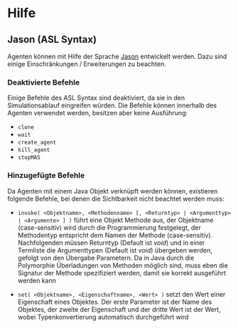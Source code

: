 # Hilfe

## Jason (ASL Syntax)

Agenten können mit Hilfe der Sprache [Jason](http://jason.sourceforge.net/) entwickelt werden. Dazu sind einige
Einschränkungen / Erweiterungen zu beachten.

### Deaktivierte Befehle

Einige Befehle des ASL Syntax sind deaktiviert, da sie in den Simulationsablauf eingreifen würden. Die Befehle können
innerhalb des Agenten verwendet werden, besitzen aber keine Ausführung:

 *  ```clone```
 * ```wait```
 * ```create_agent```
 * ```kill_agent```
 * ```stopMAS```

### Hinzugefügte Befehle

Da Agenten mit einem Java Objekt verknüpft werden können, existieren folgende Befehle, bei denen die Sichtbarkeit
nicht beachtet werden muss:

 * ```invoke( <Objektname>, <Methodenname> [, <Returntyp> | <Argumenttyp> | <Argumente> ] )``` führt eine
  Objekt Methode aus, der Objektname (case-sensitiv) wird durch die Programmierung festgelegt, der Methodentyp
  entspricht dem Namen der Methode (case-sensitiv). Nachfolgenden müssen Returntyp (Default ist _void_) und in
  einer Termliste die Argumenttypen (Default ist _void_) übergeben werden, gefolgt von den Übergabe Parametern.
  Da in Java durch die Polymorphie Überladungen von Methoden möglich sind, muss eben die Signatur der Methode
  spezifiziert werden, damit sie korrekt ausgeführt werden kann

  * ```set( <Objektname>, <Eigenschaftname>, <Wert> )``` setzt den Wert einer Eigenschaft eines Objektes. Der erste
  Parameter ist der Name des Objektes, der zweite der Eigenschaft und der dritte Wert ist der Wert, wobei
  Typenkonvertierung automatisch durchgeführt wird

